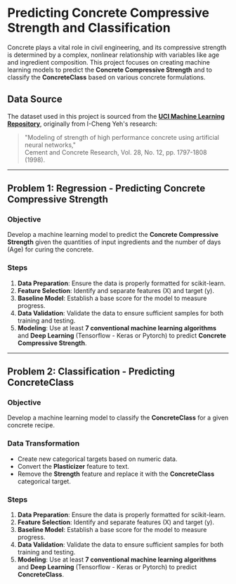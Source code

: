 # Predicting Concrete Compressive Strength and Classification

Concrete plays a vital role in civil engineering, and its compressive strength is determined by a complex, nonlinear relationship with variables like age and ingredient composition. This project focuses on creating machine learning models to predict the **Concrete Compressive Strength** and to classify the **ConcreteClass** based on various concrete formulations.

## Data Source
The dataset used in this project is sourced from the [**UCI Machine Learning Repository**](https://archive.ics.uci.edu/ml/datasets/Concrete+Compressive+Strength), originally from I-Cheng Yeh's research: 
> "Modeling of strength of high performance concrete using artificial neural networks,"  
> Cement and Concrete Research, Vol. 28, No. 12, pp. 1797-1808 (1998).

---

## Problem 1: Regression - Predicting Concrete Compressive Strength

### Objective
Develop a machine learning model to predict the **Concrete Compressive Strength** given the quantities of input ingredients and the number of days (Age) for curing the concrete.

### Steps
1. **Data Preparation**: Ensure the data is properly formatted for scikit-learn.
2. **Feature Selection**: Identify and separate features (X) and target (y).
3. **Baseline Model**: Establish a base score for the model to measure progress.
4. **Data Validation**: Validate the data to ensure sufficient samples for both training and testing.
5. **Modeling**: Use at least **7 conventional machine learning algorithms** and **Deep Learning** (Tensorflow - Keras or Pytorch) to predict **Concrete Compressive Strength**.

---

## Problem 2: Classification - Predicting ConcreteClass

### Objective
Develop a machine learning model to classify the **ConcreteClass** for a given concrete recipe.

### Data Transformation
- Create new categorical targets based on numeric data.
- Convert the **Plasticizer** feature to text.
- Remove the **Strength** feature and replace it with the **ConcreteClass** categorical target.

### Steps
1. **Data Preparation**: Ensure the data is properly formatted for scikit-learn.
2. **Feature Selection**: Identify and separate features (X) and target (y).
3. **Baseline Model**: Establish a base score for the model to measure progress.
4. **Data Validation**: Validate the data to ensure sufficient samples for both training and testing.
5. **Modeling**: Use at least **7 conventional machine learning algorithms** and **Deep Learning** (Tensorflow - Keras or Pytorch) to predict **ConcreteClass**.
